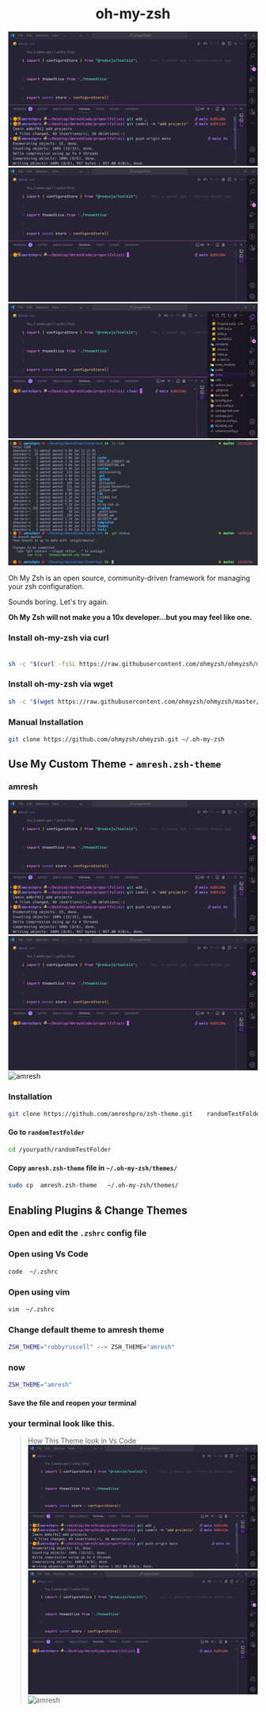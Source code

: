 <h1 align="center">oh-my-zsh</h1>

!["ss1"](screenshots/tss1.png)
!["ss1"](screenshots/tss2.png)
!["ss1"](screenshots/tss3.png)
!["ss1"](screenshots/tss4.png)

<!-- ![Imgur](https://i.imgur.com/SM441j1.png) -->

Oh My Zsh is an open source, community-driven framework for managing your zsh configuration.

Sounds boring. Let's try again.

**Oh My Zsh will not make you a 10x developer...but you may feel like one.**



### Install oh-my-zsh via curl

```bash

sh -c "$(curl -fsSL https://raw.githubusercontent.com/ohmyzsh/ohmyzsh/master/tools/install.sh)"

```

### Install oh-my-zsh via wget

```bash
sh -c "$(wget https://raw.githubusercontent.com/ohmyzsh/ohmyzsh/master/tools/install.sh -O -)"
```
### Manual Installation 

```sh
git clone https://github.com/ohmyzsh/ohmyzsh.git ~/.oh-my-zsh
```

## Use My Custom Theme - ```amresh.zsh-theme```

### amresh
!["ss1"](screenshots/tss1.png)
!["ss1"](screenshots/tss2.png)
![amresh](https://i.imgur.com/aT6Od6S.png)


### Installation

```sh
git clone https://github.com/amreshpro/zsh-theme.git    randomTestFolder
```
#### Go to ```randomTestFolder```

```sh 
cd /yourpath/randomTestFolder
```

#### Copy ```amresh.zsh-theme``` file in  ```~/.oh-my-zsh/themes/```

```sh
sudo cp  amresh.zsh-theme   ~/.oh-my-zsh/themes/
```

## Enabling Plugins & Change Themes

### Open and edit the ```.zshrc``` config file

### Open using Vs Code

```sh
code  ~/.zshrc
```
### Open using vim
```sh
vim  ~/.zshrc
```


### Change default theme to amresh theme

```sh
ZSH_THEME="robbyrussell" --> ZSH_THEME="amresh"
```

### now
```sh
ZSH_THEME="amresh"
```

#### Save the file and reopen your terminal

### your terminal look like this.

> How This Theme look in Vs Code
!["ss1"](screenshots/tss1.png)
!["ss1"](screenshots/tss2.png)
![amresh](https://i.imgur.com/SM441j1.png)
